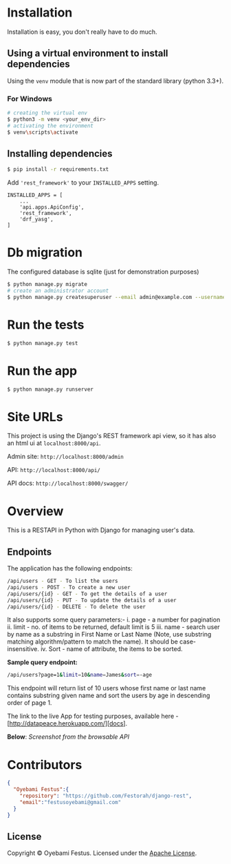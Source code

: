 # Installation

Installation is easy, you don't  really have to do much.

## Using a virtual environment to install dependencies

Using the `venv` module that is now part of the standard library (python 3.3+).

### For Windows

```sh
# creating the virtual env
$ python3 -m venv <your_env_dir>
# activating the environment
$ venv\scripts\activate
```

## Installing dependencies

```sh
$ pip install -r requirements.txt
```

Add `'rest_framework'` to your `INSTALLED_APPS` setting.

    INSTALLED_APPS = [
        ...
	    'api.apps.ApiConfig',
	    'rest_framework',
	    'drf_yasg',
    ]


# Db migration

The configured database is sqlite (just for demonstration purposes)

```sh
$ python manage.py migrate
# create an administrator account
$ python manage.py createsuperuser --email admin@example.com --username admin
```

# Run the tests

```sh
$ python manage.py test
```

# Run the app

```sh
$ python manage.py runserver
```


# Site URLs
This project is using the Django's REST framework api view, so it has also an html ui at `localhost:8000/api`.

Admin site: `http://localhost:8000/admin`

API: `http://localhost:8000/api/`

API docs: `http://localhost:8000/swagger/`


# Overview
This is a RESTAPI in Python with Django for managing user's data. 

## Endpoints
The application has the following endpoints:

```sh
/api/users - GET - To list the users
/api/users - POST - To create a new user
/api/users/{id} - GET - To get the details of a user
/api/users/{id} - PUT - To update the details of a user
/api/users/{id} - DELETE - To delete the user
```
It also supports some query parameters:-
i. page - a number for pagination
ii. limit - no. of items to be returned, default limit is 5
iii. name - search user by name as a substring in First Name or Last Name (Note, use substring
matching algorithm/pattern to match the name). It should be case-insensitive.
iv. Sort - name of attribute, the items to be sorted. 

**Sample query endpoint:**

```sh
/api/users?page=1&limit=10&name=James&sort=-age
```
This endpoint will return list of 10 users whose first name or last name contains substring given name and sort the users by age in descending order of page 1.

The link to the live App for testing purposes, available here - [http://datapeace.herokuapp.com/][docs].

**Below**: *Screenshot from the browsable API*


# Contributors
```json
{
  "Oyebami Festus":{
    "repository": "https://github.com/Festorah/django-rest",
    "email":"festusoyebami@gmail.com"
  }
}
```

## License

Copyright © Oyebami Festus. Licensed under the [Apache License](/LICENSE).